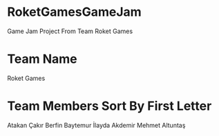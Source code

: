 # RoketGamesGameJam
Game Jam Project From Team Roket Games
# Team Name
Roket Games
# Team Members Sort By First Letter
Atakan Çakır
Berfin Baytemur
İlayda Akdemir
Mehmet Altuntaş